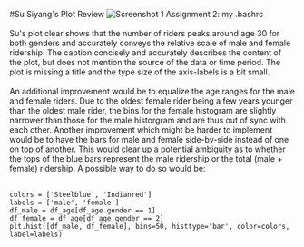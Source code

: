 #Su Siyang's Plot Review
<c>![Screenshot 1 Assignment 2: my .bashrc](https://github.com/sighthnd/PUI2016_ss4977/blob/master/HW8_ss4977/HW7_ss9558.png?raw=true)</c>
<br><br>
Su's plot clear shows that the number of riders peaks around age 30 for both genders and accurately conveys the relative scale of male and female ridership. The caption concisely and accurately describes the content of the plot, but does not mention the source of the data or time period. The plot is missing a title and the type size of the axis-labels is a bit small.
<br><br>
An additional improvement would be to equalize the age ranges for the male and female riders. Due to the oldest female rider being a few years younger than the oldest male rider, the bins for the female histogram are slightly narrower than those for the male historgram and are thus out of sync with each other. Another improvement which might be harder to implement would be to have the bars for male and female side-by-side instead of one on top of another. This would clear up a potential ambiguity as to whether the tops of the blue bars represent the male ridership or the total (male + female) ridership. A possible way to do so would be:
<br><br>
```
colors = ['Steelblue', 'Indianred']
labels = ['male', 'female']
df_male = df_age[df_age.gender == 1]
df_female = df_age[df_age.gender == 2]
plt.hist([df_male, df_female], bins=50, histtype='bar', color=colors, label=labels)
```
